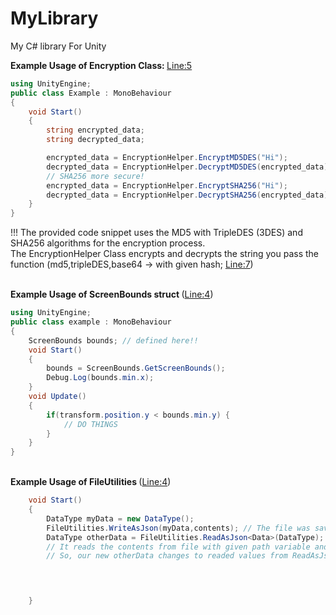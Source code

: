 # MyLibrary
My C# library For Unity 
<br>

<strong> Example Usage of Encryption Class: </strong> <a href="https://github.com/zyr1on/MyLibrary/blob/main/Lib/EncryptionHelper.cs#L5">Line:5</a>
```cs
using UnityEngine;
public class Example : MonoBehaviour
{
    void Start()
    {
        string encrypted_data;
        string decrypted_data;

        encrypted_data = EncryptionHelper.EncryptMD5DES("Hi");
        decrypted_data = EncryptionHelper.DecryptMD5DES(encrypted_data);
        // SHA256 more secure!
        encrypted_data = EncryptionHelper.EncryptSHA256("Hi");
        decrypted_data = EncryptionHelper.DecryptSHA256(encrypted_data);
    }
}
```
!!! The provided code snippet uses the MD5 with TripleDES (3DES) and SHA256 algorithms for the encryption process. <br>The EncryptionHelper Class encrypts and decrypts the string you pass the function (md5,tripleDES,base64 -> 
with given hash; <a href="https://github.com/zyr1on/MyLibrary/blob/main/Lib/EncryptionHelper.cs#L7">Line:7</a>)

<br>
<strong>Example <strong>Usage</strong> of ScreenBounds struct </strong>(<a href="https://github.com/zyr1on/MyLibrary/blob/main/Lib/ScreenBounds.cs#L4">Line:4</a>) 

```cs
using UnityEngine;
public class example : MonoBehaviour
{
    ScreenBounds bounds; // defined here!!
    void Start()
    {
        bounds = ScreenBounds.GetScreenBounds();
        Debug.Log(bounds.min.x);
    }
    void Update()
    {
        if(transform.position.y < bounds.min.y) {
            // DO THINGS
        }
    }
}
```

<br>
<strong>Example <strong>Usage</strong> of FileUtilities </strong>(<a href="https://github.com/zyr1on/MyLibrary/blob/main/Lib/ScreenBounds.cs#L4">Line:4</a>) 

```cs
    void Start()
    {
        DataType myData = new DataType();
        FileUtilities.WriteAsJson(myData,contents); // The file was saved as json as obj type with given contents.
        DataType otherData = FileUtilities.ReadAsJson<Data>(DataType);
        // It reads the contents from file with given path variable and then assigns it to the other "otherData variable" with its own type.
        // So, our new otherData changes to readed values from ReadAsJson.

        


    }
```

